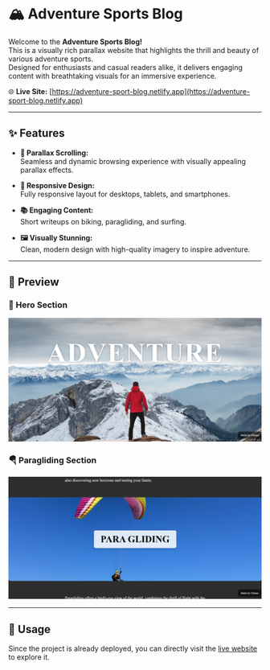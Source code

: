# 🏔️ Adventure Sports Blog

Welcome to the **Adventure Sports Blog!**  
This is a visually rich parallax website that highlights the thrill and beauty of various adventure sports.  
Designed for enthusiasts and casual readers alike, it delivers engaging content with breathtaking visuals for an immersive experience.

🌐 **Live Site:** [https://adventure-sport-blog.netlify.app](https://adventure-sport-blog.netlify.app)

---

## ✨ Features

- **🎢 Parallax Scrolling:**  
  Seamless and dynamic browsing experience with visually appealing parallax effects.

- **📱 Responsive Design:**  
  Fully responsive layout for desktops, tablets, and smartphones.

- **📚 Engaging Content:**  
  Short writeups on biking, paragliding, and surfing.

- **🖼️ Visually Stunning:**  
  Clean, modern design with high-quality imagery to inspire adventure.

---

## 📸 Preview

### 🌄 Hero Section
![Hero Section – Adventure Banner](./assets/screenshot-hero.png)

### 🪂 Paragliding Section
![Paragliding Section](./assets/screenshot-paragliding.png)

---

## 🚀 Usage

Since the project is already deployed, you can directly visit the [live website](https://adventure-sport-blog.netlify.app) to explore it.
